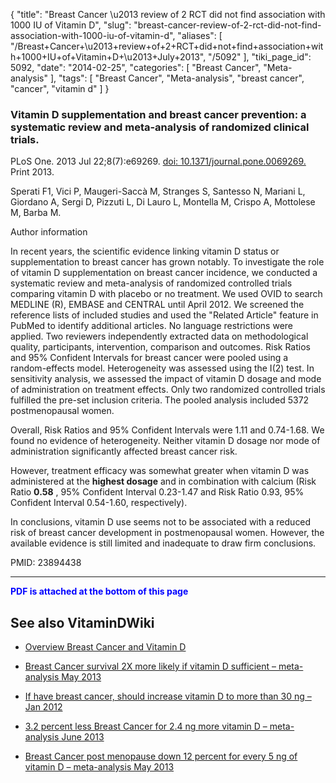 {
    "title": "Breast Cancer \u2013 review of 2 RCT did not find association with 1000 IU of Vitamin D",
    "slug": "breast-cancer-review-of-2-rct-did-not-find-association-with-1000-iu-of-vitamin-d",
    "aliases": [
        "/Breast+Cancer+\u2013+review+of+2+RCT+did+not+find+association+with+1000+IU+of+Vitamin+D+\u2013+July+2013",
        "/5092"
    ],
    "tiki_page_id": 5092,
    "date": "2014-02-25",
    "categories": [
        "Breast Cancer",
        "Meta-analysis"
    ],
    "tags": [
        "Breast Cancer",
        "Meta-analysis",
        "breast cancer",
        "cancer",
        "vitamin d"
    ]
}


### Vitamin D supplementation and breast cancer prevention: a systematic review and meta-analysis of randomized clinical trials.

PLoS One. 2013 Jul 22;8(7):e69269. [doi: 10.1371/journal.pone.0069269.](https://doi.org/10.1371/journal.pone.0069269.) Print 2013.

Sperati F1, Vici P, Maugeri-Saccà M, Stranges S, Santesso N, Mariani L, Giordano A, Sergi D, Pizzuti L, Di Lauro L, Montella M, Crispo A, Mottolese M, Barba M.

Author information

In recent years, the scientific evidence linking vitamin D status or supplementation to breast cancer has grown notably. To investigate the role of vitamin D supplementation on breast cancer incidence, we conducted a systematic review and meta-analysis of randomized controlled trials comparing vitamin D with placebo or no treatment. We used OVID to search MEDLINE (R), EMBASE and CENTRAL until April 2012. We screened the reference lists of included studies and used the "Related Article" feature in PubMed to identify additional articles. No language restrictions were applied. Two reviewers independently extracted data on methodological quality, participants, intervention, comparison and outcomes. Risk Ratios and 95% Confident Intervals for breast cancer were pooled using a random-effects model. Heterogeneity was assessed using the I(2) test. In sensitivity analysis, we assessed the impact of vitamin D dosage and mode of administration on treatment effects. Only two randomized controlled trials fulfilled the pre-set inclusion criteria. The pooled analysis included 5372 postmenopausal women. 

Overall, Risk Ratios and 95% Confident Intervals were 1.11 and 0.74-1.68. We found no evidence of heterogeneity. Neither vitamin D dosage nor mode of administration significantly affected breast cancer risk. 

However, treatment efficacy was somewhat greater when vitamin D was administered at the  **highest dosage**  and in combination with calcium (Risk Ratio  **0.58** , 95% Confident Interval 0.23-1.47 and Risk Ratio 0.93, 95% Confident Interval 0.54-1.60, respectively). 

In conclusions, vitamin D use seems not to be associated with a reduced risk of breast cancer development in postmenopausal women. However, the available evidence is still limited and inadequate to draw firm conclusions. 

PMID: 23894438

---

 **<span style="color:#00F;">PDF is attached at the bottom of this page</span>** 

## See also VitaminDWiki

* [Overview Breast Cancer and Vitamin D](/posts/overview-breast-cancer-and-vitamin-d)

* [Breast Cancer survival 2X more likely if vitamin D sufficient – meta-analysis May 2013](/posts/breast-cancer-survival-2x-more-likely-if-vitamin-d-sufficient-meta-analysis)

* [If have breast cancer, should increase vitamin D to more than 30 ng – Jan 2012](/posts/if-have-breast-cancer-should-increase-vitamin-d-to-more-than-30-ng)

* [3.2 percent less Breast Cancer for 2.4 ng more vitamin D – meta-analysis June 2013](/posts/32-percent-less-breast-cancer-for-24-ng-more-vitamin-d-meta-analysis)

* [Breast Cancer post menopause down 12 percent for every 5 ng of vitamin D – meta-analysis May 2013](/posts/breast-cancer-post-menopause-down-12-percent-for-every-5-ng-of-vitamin-d-meta-analysis)